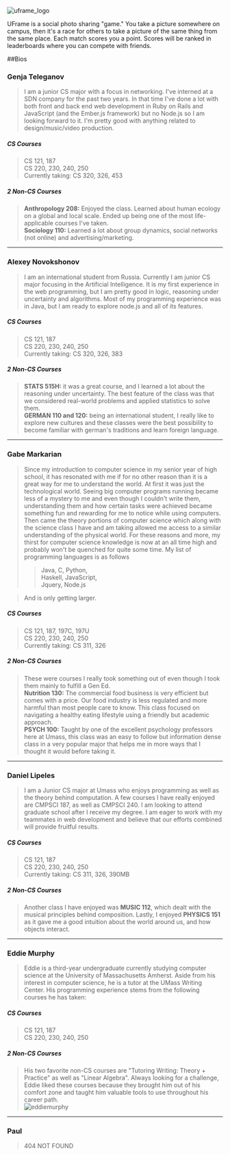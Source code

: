 ![uframe_logo](https://github.com/umass-cs-326/team-uframe/raw/master/docs/uframe-logo1.png)


UFrame is a social photo sharing "game." You take a picture somewhere on campus, then it's a race for others to take a picture of the same thing from the same place. Each match scores you a point. Scores will be ranked in leaderboards where you can compete with friends.

##Bios

### Genja Teleganov
> I am a junior CS major with a focus in networking. I've interned at a SDN company for the past two years. In that time I've done a lot with both front and back end web development in Ruby on Rails and JavaScript (and the Ember.js framework) but no Node.js so I am looking forward to it. I'm pretty good with anything related to design/music/video production.

##### CS Courses
> CS 121, 187  
CS 220, 230, 240, 250  
Currently taking: CS 320, 326, 453

##### 2 Non-CS Courses
> **Anthropology 208:** Enjoyed the class. Learned about human ecology on a global and local scale. Ended up being one of the most life-applicable courses I've taken.  
  **Sociology 110:** Learned a lot about group dynamics, social networks (not online) and advertising/marketing.

-----------

### Alexey Novokshonov
> I am an international student from Russia. Currently I am junior CS major focusing in the Artificial Intelligence. It is my first experience in the web programming, but I am pretty good in logic, reasoning under uncertainty and algorithms. Most of my programming experience was in Java, but I am ready to explore node.js and all of its features.

##### CS Courses
> CS 121, 187  
CS 220, 230, 240, 250  
Currently taking: CS 320, 326, 383

##### 2 Non-CS Courses
> **STATS 515H:** it was a great course, and I learned a lot about the reasoning under uncertainty. The best feature of the class was that we considered real-world problems and applied statistics to solve them.  
  **GERMAN 110 and 120:** being an international student, I really like to explore new cultures and these classes were the best possibility to become familiar with german's traditions and learn foreign language.
  
-----------

### Gabe Markarian
> Since my introduction to computer science in my senior year of high school, it has resonated with me if for no other reason than it is a great way for me to understand the world.  At first it was just the technological world.  Seeing big computer programs running became less of a mystery to me and even though I couldn't write them, understanding them and how certain tasks were achieved became something fun and rewarding for me to notice while using computers.  Then came the theory portions of computer science which along with the science class I have and am taking allowed me access to a similar understanding of the physical world.  For these reasons and more, my thirst for computer science knowledge is now at an all time high and probably won't be quenched for quite some time.  My list of programming languages is as follows  
>> Java, C, Python,  
Haskell, JavaScript,  
Jquery, Node.js

> And is only getting larger.

##### CS Courses
> CS 121, 187, 197C, 197U  
  CS 220, 230, 240, 250  
  Currently taking: CS 311, 326

##### 2 Non-CS Courses

> These were courses I really took something out of even though I took them mainly to fulfill a Gen Ed.  
**Nutrition 130:** The commercial food business is very efficient but comes with a price.  Our food industry is less regulated and more harmful than most people care to know.  This class focused on navigating a healthy eating lifestyle using a friendly but academic approach.  
**PSYCH 100:** Taught by one of the excellent psychology professors here at Umass, this class was an easy to follow but information dense class in a very popular major that helps me in more ways that I thought it would before taking it.

-----------

### Daniel Lipeles
> I am a Junior CS major at Umass who enjoys programming as well as the theory behind computation. A few courses I have really enjoyed are CMPSCI 187, as well as CMPSCI 240. I am looking to attend graduate school after I receive my degree. I am eager to work with my teammates in web development and believe that our efforts combined will provide fruitful results. 

##### CS Courses
> CS 121, 187  
  CS 220, 230, 240, 250  
  Currently taking: CS 311, 326, 390MB
  
##### 2 Non-CS Courses
> Another class I have enjoyed was **MUSIC 112**, which dealt with the musical principles behind composition. Lastly, I enjoyed **PHYSICS 151** as it gave me a good intuition about the world around us, and how objects interact.

-----------

### Eddie Murphy
> Eddie is a third-year undergraduate currently studying computer science at the University of Massachusetts Amherst. Aside from his interest in computer science, he is a tutor at the UMass Writing Center. His programming experience stems from the following courses he has taken:

##### CS Courses
> CS 121, 187  
  CS 220, 230, 240, 250
  
##### 2 Non-CS Courses
> His two favorite non-CS courses are "Tutoring Writing: Theory + Practice" as well as "Linear Algebra". Always looking for a challenge, Eddie liked these courses because they brought him out of his comfort zone and taught him valuable tools to use throughout his career path.  
![eddiemurphy](http://mostfamousperson.net/EddieMurphy.png)

-----------

### Paul
> 404 NOT FOUND